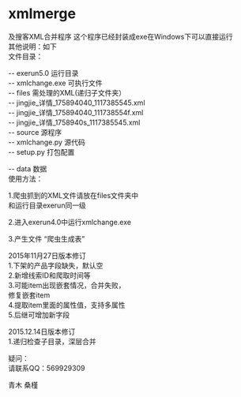 # xmlmerge
及搜客XML合并程序
这个程序已经封装成exe在Windows下可以直接运行<br />
其他说明：如下<br />
文件目录：<br />

-- exerun5.0 运行目录<br />
	-- xmlchange.exe  	可执行文件<br />
-- files	  			需处理的XML(递归子文件夹）<br />
	-- jingjie_详情_175894040_1117385545.xml<br />
	-- jingjie_详情_175894040_111738554f.xml<br />
	-- jingjie_详情_1758940s_1117385545.xml<br />
-- source    源程序<br />
	-- xmlchange.py		源代码<br />
	-- setup.py			打包配置<br />

-- data  数据<br />
使用方法：<br />

1.爬虫抓到的XML文件请放在files文件夹中<br />
  和运行目录exerun同一级<br />

2.进入exerun4.0中运行xmlchange.exe<br />

3.产生文件 “爬虫生成表”<br />


2015年11月27日版本修订<br />
1.下架的产品字段缺失，默认空<br />
2.新增线索ID和爬取时间等<br />
3.可能item出现嵌套情况，合并失败，<br />
  修复嵌套item<br />
4.提取item里面的属性值，支持多属性<br />
5.后继可增加新字段<br />

2015.12.14日版本修订<br />
1.递归检查子目录，深层合并<br />

疑问：<br />
请联系QQ：569929309<br />

青木 桑槿
